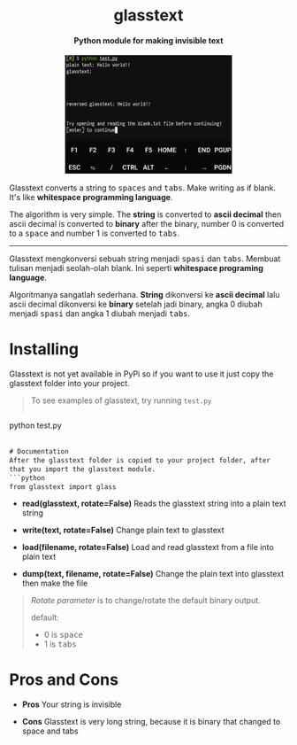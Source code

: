 <h1 align="center"> glasstext </h1> 
<h4 align="center"> 
Python module for making invisible text
</h4>
<div align="center"> <img alt="Screenshot" width="60%" src="screenshot.png"/> </div>


Glasstext converts a string to <kbd>spaces</kbd> and <kbd>tabs</kbd>. Make writing as if blank. It's like **whitespace programming language**.

The algorithm is very simple. The **string** is converted to **ascii decimal** then ascii decimal is converted to **binary** after the binary, number 0 is converted to a <kbd>space</kbd> and number 1 is converted to <kbd>tabs</kbd>.

----------------

Glasstext mengkonversi sebuah string menjadi <kbd>spasi</kbd> dan <kbd>tabs</kbd>. Membuat tulisan menjadi seolah-olah blank. Ini seperti **whitespace programing language**.

Algoritmanya sangatlah sederhana. **String** dikonversi ke **ascii decimal** lalu ascii decimal dikonversi ke **binary** setelah jadi binary, angka 0 diubah menjadi <kbd>spasi</kbd> dan angka 1 diubah menjadi <kbd>tabs</kbd>.

# Installing
Glasstext is not yet available in PyPi so if you want to use it just copy the glasstext folder into your project.

> To see examples of glasstext, try running `test.py`
> ```shell
python test.py
```

# Documentation
After the glasstext folder is copied to your project folder, after that you import the glasstext module.
```python
from glasstext import glass
```

- **read(glasstext, rotate=False)**
Reads the glasstext string into a plain text string

- **write(text, rotate=False)**
Change plain text to glasstext

- **load(filename, rotate=False)**
Load and read glasstext from a file into plain text

- **dump(text, filename, rotate=False)**
Change the plain text into glasstext then make the file

> _Rotate parameter_ is to change/rotate the default binary output.
>
> default:
> - 0 is <kbd>space</kbd>
> - 1 is <kbd>tabs</kbd>


# Pros and Cons
- **Pros**
Your string is invisible

- **Cons**
Glasstext is very long string, because it is binary that changed to space and tabs